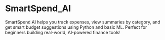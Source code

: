 # SmartSpend_AI
SmartSpend AI helps you track expenses, view summaries by category, and get smart budget suggestions using Python and basic ML. Perfect for beginners building real-world, AI-powered finance tools!
